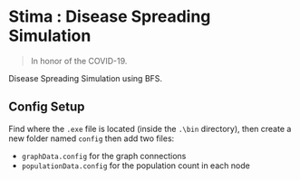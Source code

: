 # Stima : Disease Spreading Simulation
> In honor of the COVID-19.

Disease Spreading Simulation using BFS.

## Config Setup
Find where the `.exe` file is located (inside the `.\bin` directory), then create a new folder named `config` then add two files:
- `graphData.config` for the graph connections
- `populationData.config` for the population count in each node



